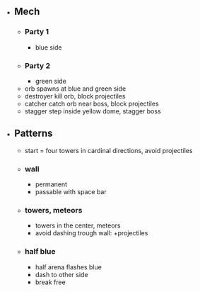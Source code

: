 - ## Mech
	- ### Party 1
		- blue side
	- ### Party 2
		- green side
	- orb spawns at blue and green side
	- destroyer kill orb, block projectiles
	- catcher catch orb near boss, block projectiles
	- stagger step inside yellow dome, stagger boss
- ## Patterns
	- start = four towers in cardinal directions, avoid projectiles
	- ### wall
		- permanent
		- passable with space bar
	- ### towers, meteors
		- towers in the center, meteors
		- avoid dashing trough wall: +projectiles
	- ### half blue
		- half arena flashes blue
		- dash to other side
		- break free